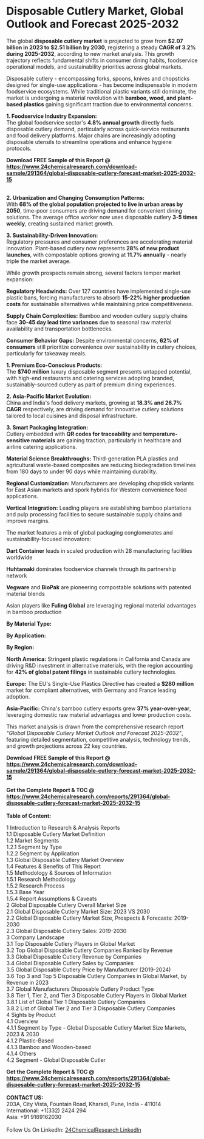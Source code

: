 <h1>Disposable Cutlery Market, Global Outlook and Forecast 2025-2032</h1><p>The global <strong>disposable cutlery market</strong> is projected to grow from <strong>$2.07 billion in 2023 to $2.51 billion by 2030</strong>, registering a steady <strong>CAGR of 3.2% during 2025-2032</strong>, according to new market analysis. This growth trajectory reflects fundamental shifts in consumer dining habits, foodservice operational models, and sustainability priorities across global markets.</p><p>Disposable cutlery - encompassing forks, spoons, knives and chopsticks designed for single-use applications - has become indispensable in modern foodservice ecosystems. While traditional plastic variants still dominate, the market is undergoing a material revolution with <strong>bamboo, wood, and plant-based plastics</strong> gaining significant traction due to environmental concerns.</p><p><strong>1. Foodservice Industry Expansion:</strong><br>
The global foodservice sector's <strong>4.8% annual growth</strong> directly fuels disposable cutlery demand, particularly across quick-service restaurants and food delivery platforms. Major chains are increasingly adopting disposable utensils to streamline operations and enhance hygiene protocols.</p><div><b>Download FREE Sample of this Report @ 
            <a href="https://www.24chemicalresearch.com/download-sample/291364/global-disposable-cutlery-forecast-market-2025-2032-15">
            https://www.24chemicalresearch.com/download-sample/291364/global-disposable-cutlery-forecast-market-2025-2032-15</a></b></div><br><p><strong>2. Urbanization and Changing Consumption Patterns:</strong><br>
With <strong>68% of the global population projected to live in urban areas by 2050</strong>, time-poor consumers are driving demand for convenient dining solutions. The average office worker now uses disposable cutlery <strong>3-5 times weekly</strong>, creating sustained market growth.</p><p><strong>3. Sustainability-Driven Innovation:</strong><br>
Regulatory pressures and consumer preferences are accelerating material innovation. Plant-based cutlery now represents <strong>28% of new product launches</strong>, with compostable options growing at <strong>11.7% annually</strong> - nearly triple the market average.</p><p>While growth prospects remain strong, several factors temper market expansion:</p><p><strong>Regulatory Headwinds:</strong> Over 127 countries have implemented single-use plastic bans, forcing manufacturers to absorb <strong>15-22% higher production costs</strong> for sustainable alternatives while maintaining price competitiveness.</p><p><strong>Supply Chain Complexities:</strong> Bamboo and wooden cutlery supply chains face <strong>30-45 day lead time variances</strong> due to seasonal raw material availability and transportation bottlenecks.</p><p><strong>Consumer Behavior Gaps:</strong> Despite environmental concerns, <strong>62% of consumers</strong> still prioritize convenience over sustainability in cutlery choices, particularly for takeaway meals.</p><p><strong>1. Premium Eco-Conscious Products:</strong><br>
The <strong>$740 million</strong> luxury disposable segment presents untapped potential, with high-end restaurants and catering services adopting branded, sustainably-sourced cutlery as part of premium dining experiences.</p><p><strong>2. Asia-Pacific Market Evolution:</strong><br>
China and India's food delivery markets, growing at <strong>18.3% and 26.7% CAGR</strong> respectively, are driving demand for innovative cutlery solutions tailored to local cuisines and disposal infrastructure.</p><p><strong>3. Smart Packaging Integration:</strong><br>
Cutlery embedded with <strong>QR codes for traceability</strong> and <strong>temperature-sensitive materials</strong> are gaining traction, particularly in healthcare and airline catering applications.</p><p><strong>Material Science Breakthroughs:</strong> Third-generation PLA plastics and agricultural waste-based composites are reducing biodegradation timelines from 180 days to under 90 days while maintaining durability.</p><p><strong>Regional Customization:</strong> Manufacturers are developing chopstick variants for East Asian markets and spork hybrids for Western convenience food applications.</p><p><strong>Vertical Integration:</strong> Leading players are establishing bamboo plantations and pulp processing facilities to secure sustainable supply chains and improve margins.</p><p>The market features a mix of global packaging conglomerates and sustainability-focused innovators:</p><p><strong>Dart Container</strong> leads in scaled production with 28 manufacturing facilities worldwide</p><p><strong>Huhtamaki</strong> dominates foodservice channels through its partnership network</p><p><strong>Vegware</strong> and <strong>BioPak</strong> are pioneering compostable solutions with patented material blends</p><p>Asian players like <strong>Fuling Global</strong> are leveraging regional material advantages in bamboo production</p><p><strong>By Material Type:</strong></p><p><strong>By Application:</strong></p><p><strong>By Region:</strong></p><p><strong>North America:</strong> Stringent plastic regulations in California and Canada are driving R&amp;D investment in alternative materials, with the region accounting for <strong>42% of global patent filings</strong> in sustainable cutlery technologies.</p><p><strong>Europe:</strong> The EU's Single-Use Plastics Directive has created a <strong>$280 million</strong> market for compliant alternatives, with Germany and France leading adoption.</p><p><strong>Asia-Pacific:</strong> China's bamboo cutlery exports grew <strong>37% year-over-year</strong>, leveraging domestic raw material advantages and lower production costs.</p><p>This market analysis is drawn from the comprehensive research report <em>"Global Disposable Cutlery Market Outlook and Forecast 2025-2032"</em>, featuring detailed segmentation, competitive analysis, technology trends, and growth projections across 22 key countries.</p><div><b>Download FREE Sample of this Report @ 
            <a href="https://www.24chemicalresearch.com/download-sample/291364/global-disposable-cutlery-forecast-market-2025-2032-15">
            https://www.24chemicalresearch.com/download-sample/291364/global-disposable-cutlery-forecast-market-2025-2032-15</a></b></div><br><div><b>Get the Complete Report & TOC @ 
            <a href="https://www.24chemicalresearch.com/reports/291364/global-disposable-cutlery-forecast-market-2025-2032-15">
            https://www.24chemicalresearch.com/reports/291364/global-disposable-cutlery-forecast-market-2025-2032-15</a></b></div><br>
            <b>Table of Content:</b><p>1 Introduction to Research & Analysis Reports<br />
 1.1 Disposable Cutlery Market Definition<br />
 1.2 Market Segments<br />
 1.2.1 Segment by Type<br />
 1.2.2 Segment by Application<br />
 1.3 Global Disposable Cutlery Market Overview<br />
 1.4 Features & Benefits of This Report<br />
 1.5 Methodology & Sources of Information<br />
 1.5.1 Research Methodology<br />
 1.5.2 Research Process<br />
 1.5.3 Base Year<br />
 1.5.4 Report Assumptions & Caveats<br />
2 Global Disposable Cutlery Overall Market Size<br />
 2.1 Global Disposable Cutlery Market Size: 2023 VS 2030<br />
 2.2 Global Disposable Cutlery Market Size, Prospects & Forecasts: 2019-2030<br />
 2.3 Global Disposable Cutlery Sales: 2019-2030<br />
3 Company Landscape<br />
 3.1 Top Disposable Cutlery Players in Global Market<br />
 3.2 Top Global Disposable Cutlery Companies Ranked by Revenue<br />
 3.3 Global Disposable Cutlery Revenue by Companies<br />
 3.4 Global Disposable Cutlery Sales by Companies<br />
 3.5 Global Disposable Cutlery Price by Manufacturer (2019-2024)<br />
 3.6 Top 3 and Top 5 Disposable Cutlery Companies in Global Market, by Revenue in 2023<br />
 3.7 Global Manufacturers Disposable Cutlery Product Type<br />
 3.8 Tier 1, Tier 2, and Tier 3 Disposable Cutlery Players in Global Market<br />
 3.8.1 List of Global Tier 1 Disposable Cutlery Companies<br />
 3.8.2 List of Global Tier 2 and Tier 3 Disposable Cutlery Companies<br />
4 Sights by Product<br />
 4.1 Overview<br />
 4.1.1 Segment by Type - Global Disposable Cutlery Market Size Markets, 2023 & 2030<br />
 4.1.2 Plastic-Based<br />
 4.1.3 Bamboo and Wooden-based<br />
 4.1.4 Others<br />
 4.2 Segment - Global Disposable Cutler</p><div><b>Get the Complete Report & TOC @ 
            <a href="https://www.24chemicalresearch.com/reports/291364/global-disposable-cutlery-forecast-market-2025-2032-15">
            https://www.24chemicalresearch.com/reports/291364/global-disposable-cutlery-forecast-market-2025-2032-15</a></b></div><br><b>CONTACT US:</b><br>
            203A, City Vista, Fountain Road, Kharadi, Pune, India - 411014<br>
            International: +1(332) 2424 294<br>
            Asia: +91 9169162030 <br><br>
            Follow Us On LinkedIn: <a href="https://www.linkedin.com/company/24chemicalresearch/">24ChemicalResearch LinkedIn</a>